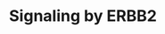 ---
annotations:
- id: PW:0000003
  parent: signaling pathway
  type: Pathway Ontology
  value: signaling pathway
authors:
- ReactomeTeam
- Anwesha
- Egonw
description: ERBB2, also known as HER2 or NEU, is a receptor tyrosine kinase (RTK)
  belonging to the EGFR family. ERBB2 possesses an extracellular domain that does
  not bind any known ligand, contrary to other EGFR family members, a single transmembrane
  domain, and an intracellular domain consisting of an active kinase and a C-tail
  with multiple tyrosine phosphorylation sites. Inactive ERBB2 is associated with
  a chaperone heat shock protein 90 (HSP90) and its co-chaperone CDC37 (Xu et al.
  2001, Citri et al. 2004, Xu et al. 2005). In addition, ERBB2 is associated with
  ERBB2IP (also known as ERBIN or LAP2), a protein responsible for proper localization
  of ERBB2. In epithelial cells, ERBB2IP restricts expression of ERBB2 to basolateral
  plasma membrane regions (Borg et al. 2000).<br><br> ERBB2 becomes activated by forming
  a heterodimer with another ligand-activated EGFR family member, either EGFR, ERBB3
  or ERBB4, which is accompanied by dissociation of chaperoning proteins HSP90 and
  CDC37 (Citri et al. 2004), as well as ERBB2IP (Borg et al. 2000) from ERBB2. ERBB2
  heterodimers function to promote cell proliferation, cell survival and differentiation,
  depending on the cellular context. ERBB2 can also be activated by homodimerization
  when it is overexpressed, in cancer for example. <br><br> In cells expressing both
  ERBB2 and EGFR, EGF stimulation of EGFR leads to formation of both ERBB2:EGFR heterodimers
  (Wada et al. 1990, Karunagaran et al. 1996) and EGFR homodimers. Heterodimers of
  ERBB2 and EGFR trans-autophosphorylate on twelve tyrosine residues, six in the C-tail
  of EGFR and six in the C-tail of ERBB2 - Y1023, Y1139, Y1196, Y1221, Y1222 and Y1248
  (Margolis et al. 1989, Hazan et al. 1990,Walton et  al. 1990, Helin et al. 1991,
  Ricci et al. 1995, Pinkas-Kramarski 1996). Phosphorylated tyrosine residues in the
  C-tail of EGFR and ERBB2 serve as docking sites for downstream signaling molecules.
  Three key signaling pathways activated by ERBB2:EGFR heterodimers are RAF/MAP kinase
  cascade, PI3K-induced AKT signaling, and signaling by phospholipase C gamma (PLCG1).
  Downregulation of EGFR signaling is mediated by ubiquitin ligase CBL, and is shown
  under Signaling by EGFR.<br><br> In cells expressing ERBB2 and ERBB3, ERBB3 activated
  by neuregulin NRG1 or NRG2 binding (Tzahar et al. 1994) forms a heterodimer with
  ERBB2 (Pinkas-Kramarski et al. 1996, Citri et al. 2004). ERBB3 is the only EGFR
  family member with no kinase activity, and can only function in heterodimers, with
  ERBB2 being its preferred heterodimerization partner. After heterodimerization,
  ERBB2 phosphorylates ten tyrosine residues in the C-tail of ERBB3, Y1054, Y1197,
  Y1199, Y1222, Y1224, Y1260, Y1262, Y1276, Y1289 and Y1328 (Prigent et al. 1994,
  Pinkas-Kramarski et al. 1996, Vijapurkar et al. 2003, Li et al. 2007) that subsequently
  serve as docking sites for downstream signaling molecules, resulting in activation
  of PI3K-induced AKT signaling and RAF/MAP kinase cascade. Signaling by ERBB3 is
  downregulated by the action of RNF41 ubiquitin ligase, also known as NRDP1. <br><br>
  In cells expressing ERBB2 and ERBB4, ligand stimulated ERBB4 can either homodimerize
  or form heterodimers with ERBB2 (Li et al. 2007), resulting in trans-autophosphorylation
  of ERBB2 and ERBB4 on C-tail tyrosine residues that will subsequently serve as docking
  sites for downstream signaling molecules, leading to activation of RAF/MAP kinase
  cascade and, in the case of ERBB4 CYT1 isoforms, PI3K-induced AKT signaling (Hazan
  et al. 1990, Cohen et al. 1996, Li et al. 2007, Kaushansky et al. 2008). Signaling
  by ERBB4 is downregulated by the action of WWP1 and ITCH ubiquitin ligases, and
  is shown under Signaling by ERBB4.  View original pathway at:[http://www.reactome.org/PathwayBrowser/#DIAGRAM=1227986
  Reactome].
last-edited: 2018-11-01
organisms:
- Homo sapiens
redirect_from:
- /index.php/Pathway:WP2780
- /instance/WP2780
revision: null
schema-jsonld:
- '@context': https://schema.org/
  '@id': https://wikipathways.github.io/pathways/WP2780.html
  '@type': Dataset
  creator:
    '@type': Organization
    name: WikiPathways
  description: ERBB2, also known as HER2 or NEU, is a receptor tyrosine kinase (RTK)
    belonging to the EGFR family. ERBB2 possesses an extracellular domain that does
    not bind any known ligand, contrary to other EGFR family members, a single transmembrane
    domain, and an intracellular domain consisting of an active kinase and a C-tail
    with multiple tyrosine phosphorylation sites. Inactive ERBB2 is associated with
    a chaperone heat shock protein 90 (HSP90) and its co-chaperone CDC37 (Xu et al.
    2001, Citri et al. 2004, Xu et al. 2005). In addition, ERBB2 is associated with
    ERBB2IP (also known as ERBIN or LAP2), a protein responsible for proper localization
    of ERBB2. In epithelial cells, ERBB2IP restricts expression of ERBB2 to basolateral
    plasma membrane regions (Borg et al. 2000).<br><br> ERBB2 becomes activated by
    forming a heterodimer with another ligand-activated EGFR family member, either
    EGFR, ERBB3 or ERBB4, which is accompanied by dissociation of chaperoning proteins
    HSP90 and CDC37 (Citri et al. 2004), as well as ERBB2IP (Borg et al. 2000) from
    ERBB2. ERBB2 heterodimers function to promote cell proliferation, cell survival
    and differentiation, depending on the cellular context. ERBB2 can also be activated
    by homodimerization when it is overexpressed, in cancer for example. <br><br>
    In cells expressing both ERBB2 and EGFR, EGF stimulation of EGFR leads to formation
    of both ERBB2:EGFR heterodimers (Wada et al. 1990, Karunagaran et al. 1996) and
    EGFR homodimers. Heterodimers of ERBB2 and EGFR trans-autophosphorylate on twelve
    tyrosine residues, six in the C-tail of EGFR and six in the C-tail of ERBB2 -
    Y1023, Y1139, Y1196, Y1221, Y1222 and Y1248 (Margolis et al. 1989, Hazan et al.
    1990,Walton et  al. 1990, Helin et al. 1991, Ricci et al. 1995, Pinkas-Kramarski
    1996). Phosphorylated tyrosine residues in the C-tail of EGFR and ERBB2 serve
    as docking sites for downstream signaling molecules. Three key signaling pathways
    activated by ERBB2:EGFR heterodimers are RAF/MAP kinase cascade, PI3K-induced
    AKT signaling, and signaling by phospholipase C gamma (PLCG1). Downregulation
    of EGFR signaling is mediated by ubiquitin ligase CBL, and is shown under Signaling
    by EGFR.<br><br> In cells expressing ERBB2 and ERBB3, ERBB3 activated by neuregulin
    NRG1 or NRG2 binding (Tzahar et al. 1994) forms a heterodimer with ERBB2 (Pinkas-Kramarski
    et al. 1996, Citri et al. 2004). ERBB3 is the only EGFR family member with no
    kinase activity, and can only function in heterodimers, with ERBB2 being its preferred
    heterodimerization partner. After heterodimerization, ERBB2 phosphorylates ten
    tyrosine residues in the C-tail of ERBB3, Y1054, Y1197, Y1199, Y1222, Y1224, Y1260,
    Y1262, Y1276, Y1289 and Y1328 (Prigent et al. 1994, Pinkas-Kramarski et al. 1996,
    Vijapurkar et al. 2003, Li et al. 2007) that subsequently serve as docking sites
    for downstream signaling molecules, resulting in activation of PI3K-induced AKT
    signaling and RAF/MAP kinase cascade. Signaling by ERBB3 is downregulated by the
    action of RNF41 ubiquitin ligase, also known as NRDP1. <br><br> In cells expressing
    ERBB2 and ERBB4, ligand stimulated ERBB4 can either homodimerize or form heterodimers
    with ERBB2 (Li et al. 2007), resulting in trans-autophosphorylation of ERBB2 and
    ERBB4 on C-tail tyrosine residues that will subsequently serve as docking sites
    for downstream signaling molecules, leading to activation of RAF/MAP kinase cascade
    and, in the case of ERBB4 CYT1 isoforms, PI3K-induced AKT signaling (Hazan et
    al. 1990, Cohen et al. 1996, Li et al. 2007, Kaushansky et al. 2008). Signaling
    by ERBB4 is downregulated by the action of WWP1 and ITCH ubiquitin ligases, and
    is shown under Signaling by ERBB4.  View original pathway at:[http://www.reactome.org/PathwayBrowser/#DIAGRAM=1227986
    Reactome].
  keywords:
  - ADP
  - ATP
  - Activated
  - CDC37
  - 'CDC37 '
  - CUL5
  - 'Ca2+ '
  - 'DAG '
  - DAG and IP3
  - 'DAGs '
  - 'DIAPH1 '
  - 'EGF '
  - 'EGF-like ligands '
  - EGF:p-EGFR:p-ERBB2:GRB2:GAB1
  - EGF:p-EGFR:p-ERBB2:GRB2:GAB1:PI3K
  - EGF:p-EGFR:p-ERBB2:GRB2:SOS1
  - EGF:p-EGFR:p-ERBB2:PLCG1
  - 'EGFR '
  - EGFR/ERBB3/ERBB4
  - 'ERBB2 '
  - ERBB2 heterodimers
  - ERBB2(dephosphorylated at Y1196,Y1112 and Y1248):EGFR heterodimers:PTPN18
  - ERBB2:EGFR
  - ERBB2:ERBB2IP:HSP90:CDC37
  - ERBB2:ERBB3
  - ERBB2:ERBB4
  - ERBB2:ERBB4cyt1
  - ERBB2IP
  - 'ERBB2IP '
  - ERBB3-1
  - 'ERBB3-1 '
  - ERBB3:RNF41
  - 'ERBB4 JM-A CYT-1 isoform '
  - 'ERBB4 JM-A CYT-2 isoform '
  - 'ERBB4 JM-B CYT-1 isoform '
  - Formins
  - 'GAB1 '
  - GDP
  - 'GDP '
  - 'GRB2-1 '
  - GRB2-1:SOS1
  - GRB2:GAB1
  - GRB2:SOS1:p-Y349,350-SHC1:Phosphorylated ERBB2 heterodimers
  - GRB7
  - 'GRB7 '
  - GTP
  - 'GTP '
  - H2O
  - 'HRAS '
  - HSP90
  - 'HSP90AA1 '
  - Heterodimers of
  - 'KRAS '
  - Ligand-Activated
  - MATK
  - 'MATK '
  - MEMO1
  - 'MEMO1 '
  - 'MyrG-p-Y419-SRC '
  - 'MyrG-p-Y420-FYN '
  - 'MyrG-p-Y426-YES1 '
  - 'NRAS '
  - 'NRG1 '
  - NRG1/2
  - NRG1/2:ERBB3
  - NRG1/2:Ub-p-10Y-ERBB3:p-ERBB2
  - NRG1/2:p-10Y-ERBB3:p-ERBB2:GRB7
  - NRG1/2:p-10Y-ERBB3:p-ERBB2:RNF41
  - NRG1/2:p-ERBB3:p-ERBB2:PI3K
  - 'NRG2 '
  - 'NRGs/EGFLs:ERBB4:ERBB2 '
  - 'NRGs/EGFLs:ERBB4:p-Y877-ERBB2 '
  - 'NRGs/EGFLs:p-ERBB4:p-6Y-ERBB2 '
  - 'NRGs/EGFLs:p-ERBB4:p-7Y-ERBB2 '
  - NRGs/EGFLs:p-ERBB4:p-ERBB2:GRB2:SOS1
  - NRGs/EGFLs:p-ERBB4cyt1:p-ERBB2:PI3K
  - 'Neuregulins '
  - PI(3,4,5)P3
  - PI(4,5)P2
  - 'PIK3CA '
  - PIK3CA:PIK3R1
  - 'PIK3R1 '
  - PIP3 activates AKT
  - PLCG1
  - 'PLCG1 '
  - PRKCA(PRKCD,PRKCE)
  - 'PS '
  - PTK6
  - 'PTK6 '
  - PTPN12
  - 'PTPN12 '
  - PTPN18
  - 'PTPN18 '
  - Phosphorylated
  - 'Phosphorylated ERBB2:ERBB4cyt1 heterodimers '
  - 'Phosphorylated ERBB2:ERBB4cyt2 heterodimers '
  - 'Phosphorylated p-6Y-ERBB2 heterodimers '
  - 'Phosphorylated p-Y1023,Y1139,Y1196,Y1221,Y1222-ERBB2 heterodimers '
  - 'Phosphorylated p-Y877,Y1023,Y1139,Y1196,Y1221,Y1222-ERBB2 heterodimers '
  - 'Phosphorylated p-Y877-ERBB2 heterodimers '
  - Pi
  - RAF/MAP kinase
  - RHO GTPases Activate
  - 'RHOA '
  - RHOA:GTP:DIAPH1
  - RNF41
  - 'RNF41 '
  - 'RPS27A(1-76) '
  - SHC1
  - 'SHC1 '
  - SHC1:Phosphorylated
  - 'SOS1 '
  - STUB1
  - Signaling by PTK6
  - 'UBA52(1-76) '
  - 'UBB(1-76) '
  - 'UBB(153-228) '
  - 'UBB(77-152) '
  - 'UBC(1-76) '
  - 'UBC(153-228) '
  - 'UBC(229-304) '
  - 'UBC(305-380) '
  - 'UBC(381-456) '
  - 'UBC(457-532) '
  - 'UBC(533-608) '
  - 'UBC(609-684) '
  - 'UBC(77-152) '
  - USP8
  - Ub
  - Ub-ERBB2:ERBB2IP:HSP90:CDC37
  - Ub-ERBB2:ERBB2IP:Ub-HSP90:CDC37
  - Ub-ERBB3
  - Ub-RNF41
  - Ub-RNF41:p-USP8
  - Y1248
  - 'active p-T507,S645,S664-PRKCD '
  - cascade
  - dephosphorylated at
  - heterodimers
  - heterodimers:MATK
  - heterodimers:MEMO1
  - heterodimers:MEMO1:RHOA:GTP:DIAPH1
  - heterodimers:PTK6
  - heterodimers:PTPN18
  - 'p-10Y-ERBB3-1 '
  - p-3Y-SHC1-1,p-3Y-SHC1-2
  - p-4Y-PLCG1
  - 'p-6Y,Y1112-ERBB2 '
  - 'p-6Y-EGFR '
  - p-6Y-ERBB2
  - 'p-6Y-ERBB2 '
  - 'p-7Y,Y1112-ERBB2 '
  - 'p-7Y-ERBB2 '
  - p-ERBB2
  - p-ERBB2 heterodimers
  - 'p-S139,3Y-SHC1-1 '
  - p-S139,3Y-SHC1-1,p-S29,3Y-SHC1-2
  - p-S139,3Y-SHC1-1,p-S29,3Y-SHC1-2:PTPN12
  - 'p-S29,3Y-SHC1-2 '
  - p-T,p-S-AKT
  - 'p-T305,S472-AKT3 '
  - 'p-T308,S473-AKT1 '
  - 'p-T309,S474-AKT2 '
  - 'p-T566,T710,S729-PRKCE '
  - p-T945-USP8
  - 'p-T945-USP8 '
  - 'p-Y,Y877-ERBB2 '
  - 'p-Y-ERBB2 '
  - 'p-Y1023,Y1139,Y1221,Y1222-ERBB2 '
  - 'p-Y1046,Y1178,Y1232-ERBB4 JM-B CYT-1 isoform '
  - 'p-Y1056,Y1188,Y1242-ERBB4 JM-A CYT-1 isoform '
  - 'p-Y239,Y240,Y317-SHC1-2 '
  - p-Y342-PTK6
  - p-Y349,350-SHC1:Phosphorylated ERBB2 heterodimers
  - 'p-Y349,Y350,Y427-SHC1-1 '
  - 'p-Y349,Y350-SHC1 '
  - p-Y419/420/426-N-myristoyl-SRC/FYN/YES1
  - 'p-Y877,Y1023,Y1139,Y1221,Y1222-ERBB2 '
  - p-Y877-ERBB2
  - 'p-Y877-ERBB2 '
  - p21 RAS:GDP
  - p21 RAS:GTP
  - 'pT497,T638,S657-PRKCA '
  - signaling
  license: CC0
  name: Signaling by ERBB2
seo: CreativeWork
title: Signaling by ERBB2
wpid: WP2780
---
